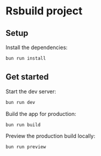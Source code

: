 # Rsbuild project

## Setup

Install the dependencies:

```bash
bun run install
```

## Get started

Start the dev server:

```bash
bun run dev
```

Build the app for production:

```bash
bun run build
```

Preview the production build locally:

```bash
bun run preview
```
